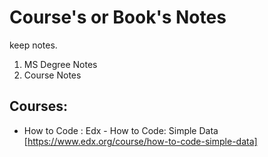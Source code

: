 # Course's or Book's Notes
keep notes.

1. MS Degree Notes
2. Course Notes

## Courses:
- How to Code : Edx - How to Code: Simple Data [https://www.edx.org/course/how-to-code-simple-data]


